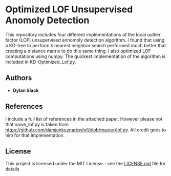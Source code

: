 # Optimized LOF Unsupervised Anomoly Detection

This repository includes four different implementations of the local outlier factor (LOF) unsupervised annomoly detection algorithm.  I found that using a KD-tree to perform k nearest neighbor search performed much better that creating a distance matrix to do this same thing.  I also optimized LOF computations using numpy.  The quickest implementation of the algorithm is included in KD-Optimized_Lof.py.  

## Authors

* **Dylan Slack** 

## References

I include a full list of references in the attached paper.  However please not that naive_lof.py is taken from https://github.com/damjankuznar/pylof/blob/master/lof.py.  All credit goes to him for that implementation.

## License

This project is licensed under the MIT License - see the [LICENSE.md](LICENSE.md) file for details
